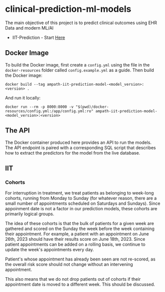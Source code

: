 # clinical-prediction-ml-models
The main objective of this project is to predict clinical outcomes using EHR Data and modern ML/AI 

* IIT-Prediction - Start [Here](IIT-Prediction/README.md)

## Docker Image

To build the Docker image, first create a `config.yml` using the file in the `docker-resources` folder called `config.example.yml` as a guide. Then build the Docker image:


```
docker build --tag ampath-iit-prediction-model-<model_version>:<version> .
```

And run it locally:

```
docker run --rm -p 8000:8000 -v "$(pwd)/docker-resources/config.yml:/app/config.yml:ro" ampath-iit-prediction-model-<model_version>:<version>
```

## The API

The Docker container produced here provides an API to run the models. The API endpoint is paired with a corresponding SQL script that describes how to extract the predictors for the model from the live database.

## IIT

### Cohorts

For interruption in treatment, we treat patients as belonging to week-long cohorts, running from Monday to Sunday (for whatever reason, there are a small number of appointments scheduled on Saturdays and Sundays). Since appoinment date is not a factor in our prediction models, these cohorts are primarily logical groups.

The idea of these cohorts is that the bulk of patients for a given week are gathered and scored on the Sunday the week before the week containing their appointment. For example, a patient with an appointment on June 26th, 2023 should have their results
score on June 18th, 2023. Since patient appointments can be added on a rolling basis, we continue to update the week's appointments every day.

Patient's whose appointment has already been seen are not re-scored, as the overall risk score should not change without an intervening appointment.

This also means that we do not drop patients out of cohorts if their appointment date is moved to a different week. This should be discussed.
